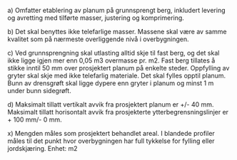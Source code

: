 a) Omfatter etablering av planum på grunnsprengt berg, inkludert levering og avretting med tilførte masser, justering og komprimering.

b) Det skal benyttes ikke telefarlige masser. Massene skal være av samme kvalitet som på nærmeste overliggende nivå i overbygningen.

c) Ved grunnsprengning skal utlasting alltid skje til fast berg, og det skal ikke ligge igjen mer enn 0,05 m3 overmasse pr. m2. Fast berg tillates å stikke inntil 50 mm over prosjektert planum på enkelte steder. Oppfylling av gryter skal skje med ikke telefarlig materiale. Det skal fylles opptil planum. Bunn av drensgrøft skal ligge dypere enn gryter i planum og minst 1 m under bunn sidegrøft.

d) Maksimalt tillatt vertikalt avvik fra prosjektert planum er +/- 40 mm. Maksimalt tillatt horisontalt avvik fra prosjekterte ytterbegrensningslinjer er + 100 mm/- 0 mm.

x) Mengden måles som prosjektert behandlet areal. I blandede profiler måles til det punkt hvor overbygningen har full tykkelse for fylling eller jordskjæring. Enhet: m2

